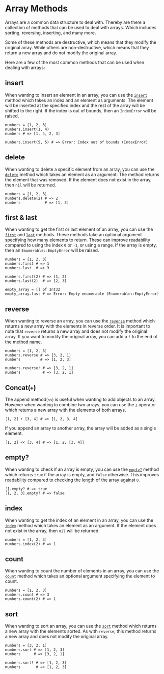 # Array Methods

Arrays are a common data structure to deal with.
Thereby are there a collection of methods that can be used to deal with arrays.
Which includes sorting, reversing, inserting, and many more.

Some of these methods are destructive, which means that they modify the original array.
While others are non-destructive, which means that they return a new array and do not modify the original array.

Here are a few of the most common methods that can be used when dealing with arrays:

## insert

When wanting to insert an element in an array, you can use the [`insert`][insert] method which takes an index and an element as arguments.
The element will be inserted at the specified index and the rest of the array will be shifted to the right.
If the index is out of bounds, then an `IndexError` will be raised.

```crystal
numbers = [1, 2, 3]
numbers.insert(1, 4)
numbers # => [1, 4, 2, 3]

numbers.insert(5, 5) # => Error: Index out of bounds (IndexError)
```

## delete

When wanting to delete a specific element from an array, you can use the [`delete`][delete] method which takes an element as an argument.
The method returns the element that was removed.
If the element does not exist in the array, then `nil` will be returned.

```crystal
numbers = [1, 2, 3]
numbers.delete(2) # => 2
numbers           # => [1, 3]
```

## first & last

When wanting to get the first or last element of an array, you can use the [`first`][first] and [`last`][last] methods.
These methods take an optional argument specifying how many elements to return.
These can improve readability compared to using the index `0` or `-1`, or using a range.
If the array is empty, then an `Enumerable::EmptyError` will be raised.

```crystal
numbers = [1, 2, 3]
numbers.first # => 1
numbers.last  # => 3

numbers.first(2) # => [1, 2]
numbers.last(2)  # => [2, 3]

empty_array = [] of Int32
empty_array.last # => Error: Empty enumerable (Enumerable::EmptyError)
```

## reverse

When wanting to reverse an array, you can use the [`reverse`][reverse] method which returns a new array with the elements in reverse order.
It is important to note that `reverse` returns a new array and does not modify the original array.
If you want to modify the original array, you can add a `!` to the end of the method name.

```crystal
numbers = [1, 2, 3]
numbers.reverse # => [3, 2, 1]
numbers         # => [1, 2, 3]

numbers.reverse! # => [3, 2, 1]
numbers          # => [3, 2, 1]
```

## Concat(`+`)

The append method(`<<`) is useful when wanting to add objects to an array.
However when wanting to combine two arrays, you can use the [`+`][concat] operator which returns a new array with the elements of both arrays.

```crystal
[1, 2] + [3, 4] # => [1, 2, 3, 4]
```

If you append an array to another array, the array will be added as a single element.

```crystal
[1, 2] << [3, 4] # => [1, 2, [3, 4]]
```

## empty?

When wanting to check if an array is empty, you can use the [`empty?`][empty?] method which returns `true` if the array is empty, and `false` otherwise.
This improves readability compared to checking the length of the array against `0`.

```crystal
[].empty? # => true
[1, 2, 3].empty? # => false
```

## index

When wanting to get the index of an element in an array, you can use the [`index`][index] method which takes an element as an argument.
If the element does not exist in the array, then `nil` will be returned.

```crystal
numbers = [1, 2, 3]
numbers.index(2) # => 1
```

## count

When wanting to count the number of elements in an array, you can use the [`count`][count] method which takes an optional argument specifying the element to count.

```crystal
numbers = [1, 2, 3]
numbers.count # => 3
numbers.count(2) # => 1
```

## sort

When wanting to sort an array, you can use the [`sort`][sort] method which returns a new array with the elements sorted.
As with `reverse`, this method returns a new array and does not modify the original array.

```crystal
numbers = [3, 2, 1]
numbers.sort # => [1, 2, 3]
numbers      # => [3, 2, 1]

numbers.sort! # => [1, 2, 3]
numbers       # => [1, 2, 3]
```

[insert]: https://crystal-lang.org/api/latest/Array.html#insert%28index%3AInt%2Cobject%3AT%29%3Aself-instance-method
[delete]: https://crystal-lang.org/api/latest/Array.html#delete%28obj%29%3AT%7CNil-instance-method
[first]: https://crystal-lang.org/api/latest/Array.html#first%28n%3AInt%29%3AArray%28T%29-instance-method
[last]: https://crystal-lang.org/api/latest/Array.html#last%28n%3AInt%29%3AArray%28T%29-instance-method
[reverse]: https://crystal-lang.org/api/latest/Array.html#reverse%3AArray%28T%29-instance-method
[concat]: https://crystal-lang.org/api/latest/Array.html#%2B%28other%3AArray%28U%29%29%3AArray%28T%7CU%29forallU-instance-method
[empty?]: https://crystal-lang.org/api/latest/Indexable.html#empty%3F%3ABool-instance-method
[index]: https://crystal-lang.org/api/latest/Array.html#index%28object%2Coffset%3AInt%3D0%29-instance-method
[count]: https://crystal-lang.org/api/latest/Enumerable.html#count%28%26%3AT-%3E%29%3AInt32-instance-method
[sort]: https://crystal-lang.org/api/latest/Array.html#sort%3AArray%28T%29-instance-method
